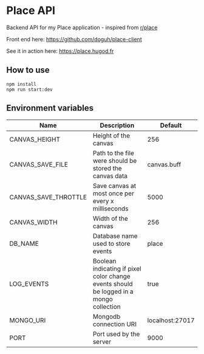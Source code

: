 # Place API

Backend API for my Place application - inspired from [r/place](https://www.reddit.com/r/place/)

Front end here: https://github.com/doguh/place-client

See it in action here: https://place.hugod.fr

## How to use

```
npm install
npm run start:dev
```

## Environment variables

| Name                 | Description                                                                            | Default         |
| -------------------- | -------------------------------------------------------------------------------------- | --------------- |
| CANVAS_HEIGHT        | Height of the canvas                                                                   | 256             |
| CANVAS_SAVE_FILE     | Path to the file were should be stored the canvas data                                 | canvas.buff     |
| CANVAS_SAVE_THROTTLE | Save canvas at most once per every x milliseconds                                      | 5000            |
| CANVAS_WIDTH         | Width of the canvas                                                                    | 256             |
| DB_NAME              | Database name used to store events                                                     | place           |
| LOG_EVENTS           | Boolean indicating if pixel color change events should be logged in a mongo collection | true            |
| MONGO_URI            | Mongodb connection URI                                                                 | localhost:27017 |
| PORT                 | Port used by the server                                                                | 9000            |

